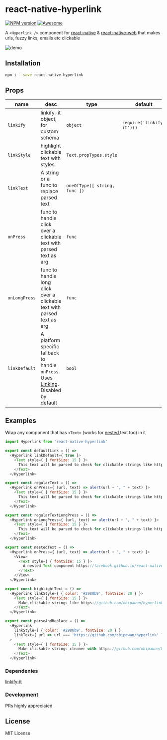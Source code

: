 # react-native-hyperlink
[![NPM version](https://badge.fury.io/js/react-native-hyperlink.svg)](http://badge.fury.io/js/react-native-hyperlink) [![Awesome](https://cdn.rawgit.com/sindresorhus/awesome/d7305f38d29fed78fa85652e3a63e154dd8e8829/media/badge.svg)](https://github.com/jondot/awesome-react-native#text--rich-content)

A `<Hyperlink />` component for [react-native](http://facebook.github.io/react-native/) & [react-native-web](https://github.com/necolas/react-native-web) that makes urls, fuzzy links, emails etc clickable

![demo](https://cdn.rawgit.com/obipawan/hyperlink/master/asset/screen.gif)

## Installation
```sh
npm i --save react-native-hyperlink
```

## Props
| name | desc | type | default
| --- | --- | --- | --- |
| `linkify` | [linkify-it](https://facebook.github.io/react-native/docs/view.html#style) object, for custom schema  | `object` | `require('linkify-it')()`
| `linkStyle` | highlight clickable text with styles | `Text.propTypes.style` |
| `linkText` | A string or a func to replace parsed text | `oneOfType([ string, func ])` |
| `onPress` | func to handle click over a clickable text with parsed text as arg | `func` |
| `onLongPress` | func to handle long click over a clickable text with parsed text as arg | `func` |
|`linkDefault`|A platform specific fallback to handle `onPress`. Uses [Linking](https://facebook.github.io/react-native/docs/linking.html). Disabled by default | `bool`

## Examples
Wrap any component that has `<Text>` (works for [nested ](https://facebook.github.io/react-native/docs/text.html#nested-text) text too) in it

```javascript
import Hyperlink from 'react-native-hyperlink'

export const defaultLink = () =>
  <Hyperlink linkDefault={ true }>
    <Text style={ { fontSize: 15 } }>
      This text will be parsed to check for clickable strings like https://github.com/obipawan/hyperlink and made clickable.
    </Text>
  </Hyperlink>

export const regularText = () =>
  <Hyperlink onPress={ (url, text) => alert(url + ", " + text) }>
    <Text style={ { fontSize: 15 } }>
      This text will be parsed to check for clickable strings like https://github.com/obipawan/hyperlink and made clickable.
    </Text>
  </Hyperlink>

export const regularTextLongPress = () =>
  <Hyperlink onLongPress={ (url, text) => alert(url + ", " + text) }>
    <Text style={ { fontSize: 15 } }>
      This text will be parsed to check for clickable strings like https://github.com/obipawan/hyperlink and made clickable for long click.
    </Text>
  </Hyperlink>

export const nestedText = () =>
  <Hyperlink onPress={ (url, text) => alert(url + ", " + text) }>
    <View>
      <Text style={ { fontSize: 15 } }>
        A nested Text component https://facebook.github.io/react-native/docs/text.html works equally well <Text>with https://github.com/obipawan/hyperlink</Text>
      </Text>
    </View>
  </Hyperlink>

export const highlightText = () =>
  <Hyperlink linkStyle={ { color: '#2980b9', fontSize: 20 } }>
    <Text style={ { fontSize: 15 } }>
      Make clickable strings like https://github.com/obipawan/hyperlink stylable
    </Text>
  </Hyperlink>

export const parseAndReplace = () =>
  <Hyperlink
    linkStyle={ { color: '#2980b9', fontSize: 20 } }
    linkText={ url => url === 'https://github.com/obipawan/hyperlink' ? 'Hyperlink' : url }
  >
    <Text style={ { fontSize: 15 } }>
      Make clickable strings cleaner with https://github.com/obipawan/hyperlink
    </Text>
  </Hyperlink>
```

### Dependenies
 [linkify-it](https://github.com/markdown-it/linkify-it)
### Development

PRs highly appreciated

License
----
MIT License